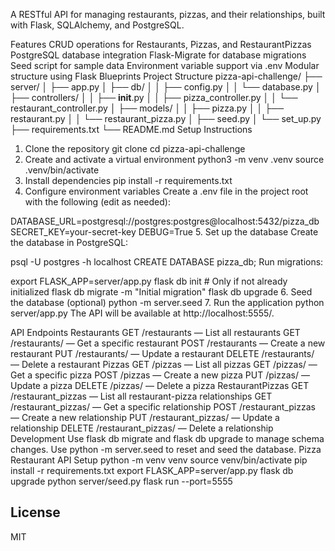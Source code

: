 A RESTful API for managing restaurants, pizzas, and their relationships, built with Flask, SQLAlchemy, and PostgreSQL.

Features
CRUD operations for Restaurants, Pizzas, and RestaurantPizzas
PostgreSQL database integration
Flask-Migrate for database migrations
Seed script for sample data
Environment variable support via .env
Modular structure using Flask Blueprints
Project Structure
pizza-api-challenge/
├── server/
│   ├── app.py
│   ├── db/
│   │   ├── config.py
│   │   └── database.py
│   ├── controllers/
│   │   ├── __init__.py
│   │   ├── pizza_controller.py
│   │   └── restaurant_controller.py
│   ├── models/
│   │   ├── pizza.py
│   │   ├── restaurant.py
│   │   └── restaurant_pizza.py
│   ├── seed.py
│   └── set_up.py
├── requirements.txt
└── README.md
Setup Instructions
1. Clone the repository
git clone <repo-url>
cd pizza-api-challenge
2. Create and activate a virtual environment
python3 -m venv .venv
source .venv/bin/activate
3. Install dependencies
pip install -r requirements.txt
4. Configure environment variables
Create a .env file in the project root with the following (edit as needed):

DATABASE_URL=postgresql://postgres:postgres@localhost:5432/pizza_db
SECRET_KEY=your-secret-key
DEBUG=True
5. Set up the database
Create the database in PostgreSQL:

psql -U postgres -h localhost
CREATE DATABASE pizza_db;
Run migrations:

export FLASK_APP=server/app.py
flask db init         # Only if not already initialized
flask db migrate -m "Initial migration"
flask db upgrade
6. Seed the database (optional)
python -m server.seed
7. Run the application
python server/app.py
The API will be available at http://localhost:5555/.

API Endpoints
Restaurants
GET /restaurants — List all restaurants
GET /restaurants/<id> — Get a specific restaurant
POST /restaurants — Create a new restaurant
PUT /restaurants/<id> — Update a restaurant
DELETE /restaurants/<id> — Delete a restaurant
Pizzas
GET /pizzas — List all pizzas
GET /pizzas/<id> — Get a specific pizza
POST /pizzas — Create a new pizza
PUT /pizzas/<id> — Update a pizza
DELETE /pizzas/<id> — Delete a pizza
RestaurantPizzas
GET /restaurant_pizzas — List all restaurant-pizza relationships
GET /restaurant_pizzas/<id> — Get a specific relationship
POST /restaurant_pizzas — Create a new relationship
PUT /restaurant_pizzas/<id> — Update a relationship
DELETE /restaurant_pizzas/<id> — Delete a relationship
Development
Use flask db migrate and flask db upgrade to manage schema changes.
Use python -m server.seed to reset and seed the database.
Pizza Restaurant API
Setup
python -m venv venv
source venv/bin/activate
pip install -r requirements.txt
export FLASK_APP=server/app.py
flask db upgrade
python server/seed.py
flask run --port=5555

## License

MIT
